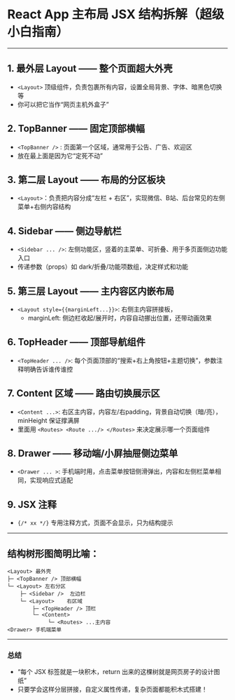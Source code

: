 # React App 主布局 JSX 结构拆解（超级小白指南）

---

## 1. 最外层 Layout —— 整个页面超大外壳
- `<Layout>` 顶级组件，负责包裹所有内容，设置全局背景、字体、暗黑色切换等
- 你可以把它当作“网页主机外盒子”

## 2. TopBanner —— 固定顶部横幅
- `<TopBanner />` : 页面第一个区域，通常用于公告、广告、欢迎区
- 放在最上面是因为它“定死不动”

## 3. 第二层 Layout —— 布局的分区板块
- `<Layout>`：负责把内容分成“左栏 + 右区”，实现微信、B站、后台常见的左侧菜单+右侧内容结构

## 4. Sidebar —— 侧边导航栏
- `<Sidebar ... />`: 左侧功能区，竖着的主菜单、可折叠、用于多页面侧边功能入口
- 传递参数（props）如 dark/折叠/功能项数组，决定样式和功能

## 5. 第三层 Layout —— 主内容区内嵌布局
- `<Layout style={{marginLeft...}}>`: 右侧主内容拼接板，
   - marginLeft: 侧边栏收起/展开时，内容自动挪出位置，还带动画效果

## 6. TopHeader —— 顶部导航组件
- `<TopHeader ... />`: 每个页面顶部的“搜索+右上角按钮+主题切换”，参数注释明确告诉谁传谁控

## 7. Content 区域 —— 路由切换展示区
- `<Content ...>`: 右区主内容，内容左/右padding，背景自动切换（暗/亮），minHeight 保证撑满屏
- 里面用 `<Routes> <Route .../> </Routes>` 来决定展示哪一个页面组件

## 8. Drawer —— 移动端/小屏抽屉侧边菜单
- `<Drawer ... >`: 手机端时用，点击菜单按钮侧滑弹出，内容和左侧栏菜单相同，实现响应式适配

## 9. JSX 注释
- `{/* xx */}` 专用注释方式，页面不会显示，只为结构提示

---

## 结构树形图简明比喻：

```
<Layout> 最外壳
├─ <TopBanner /> 顶部横幅
└─ <Layout> 左右分区
    ├─ <Sidebar />  左边栏
    └─ <Layout>    右区域
        ├─ <TopHeader /> 顶栏
        └─ <Content>
             └─ <Routes> ...主内容
<Drawer> 手机端菜单
```

---

### 总结
- “每个 JSX 标签就是一块积木，return 出来的这棵树就是网页房子的设计图纸”
- 只要学会这样分层拼接，自定义属性传递，复杂页面都能积木式搭建！

